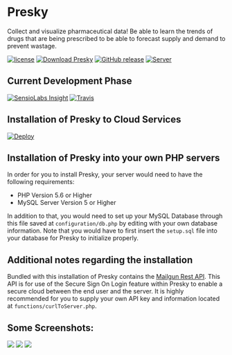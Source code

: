 # Presky

Collect and visualize pharmaceutical data! Be able to learn the trends of drugs that are being prescribed to be able to forecast supply and demand to prevent wastage.

[![license](https://img.shields.io/github/license/mashape/apistatus.svg?style=flat-square&maxAge=2592000)](https://github.com/blastoise-brigade/presky/blob/master/LICENSE.md)
[![Download Presky](https://img.shields.io/badge/Download-48kb-07575B.svg?style=flat-square)](https://github.com/blastoise-brigade/presky/archive/master.zip)
[![GitHub release](https://img.shields.io/github/release/blastoise-brigade/presky.svg?maxAge=2592000&style=flat-square)](https://github.com/blastoise-brigade/presky/releases/)
[![Server](https://img.shields.io/badge/server:-Heroku-664a86.svg?style=flat-square)](https://presky.herokuapp.com)

## Current Development Phase
[![SensioLabs Insight](https://img.shields.io/sensiolabs/i/f91ce4b6-1d31-471e-bd28-06cd94d13fa4.svg?style=flat-square)](https://insight.sensiolabs.com/projects/f91ce4b6-1d31-471e-bd28-06cd94d13fa4)
[![Travis](https://img.shields.io/travis/blastoise-brigade/presky.svg?maxAge=2592000&style=flat-square)](https://travis-ci.org/blastoise-brigade/presky)

## Installation of Presky to Cloud Services

[![Deploy](https://www.herokucdn.com/deploy/button.svg)](https://heroku.com/deploy?template=https://github.com/blastoise-brigade/presky)

## Installation of Presky into your own PHP servers

In order for you to install Presky, your server would need to have the following requirements:

* PHP Version 5.6 or Higher
* MySQL Server Version 5 or Higher

In addition to that, you would need to set up your MySQL Database through this file saved at `configuration/db.php` by editing with your own database information. Note that you would have to first insert the `setup.sql` file into your database for Presky to initialize properly.

## Additional notes regarding the installation

Bundled with this installation of Presky contains the [Mailgun Rest API](https://mailgun.com). This API is for use of the Secure Sign On Login feature within Presky to enable a secure cloud between the end user and the server. It is highly recommended for you to supply your own API key and information located at `functions/curlToServer.php`.

## Some Screenshots:
![](https://dl2.pushbulletusercontent.com/ZrdiqKafeEPlVARSQRMAbGfQ4qnzBQ1X/Screen%20Shot%202016-04-17%20at%2010.36.27%20AM.png)
![](https://dl2.pushbulletusercontent.com/5ia2Ck6hfYpxL4mVBegO9MeHv2Xm7yWl/Screen%20Shot%202016-04-17%20at%2010.36.59%20AM.png)
![](https://dl2.pushbulletusercontent.com/PP1JvmTgVG58rbinDr1RItzYPBeMnGSh/Screen%20Shot%202016-04-17%20at%2010.39.08%20AM.png)
